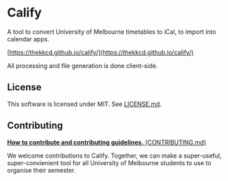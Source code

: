 # Calify 

 A tool to convert University of Melbourne timetables to iCal, to import into calendar apps.

[https://thekkcd.github.io/calify/](https://thekkcd.github.io/calify/)

All processing and file generation is done client-side.

## License
This software is licensed under MIT. See [LICENSE.md](LICENSE.md).

## Contributing  
[**How to contribute and contributing guidelines.** (CONTRIBUTING.md)](CONTRIBUTING.md)

We welcome contributions to Calify. Together, we can make a super-useful, super-convienient tool for all University of Melbourne students to use to organise their semester.

